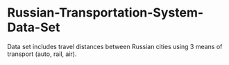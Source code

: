 # Russian-Transportation-System-Data-Set
Data set includes travel distances between Russian cities using 3 means of transport (auto, rail, air).
